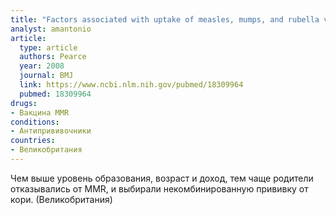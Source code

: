 ```yaml
---
title: "Factors associated with uptake of measles, mumps, and rubella vaccine (MMR) and use of single antigen vaccines in a contemporary UK cohort: prospective cohort study"
analyst: amantonio
article:
  type: article
  authors: Pearce
  year: 2008
  journal: BMJ
  link: https://www.ncbi.nlm.nih.gov/pubmed/18309964
  pubmed: 18309964
drugs:
- Вакцина MMR
conditions:
- Антипрививочники
countries:
- Великобритания
---
```


Чем выше уровень образования, возраст и доход, тем чаще родители отказывались от MMR, и выбирали некомбинированную прививку от кори. (Великобритания)

